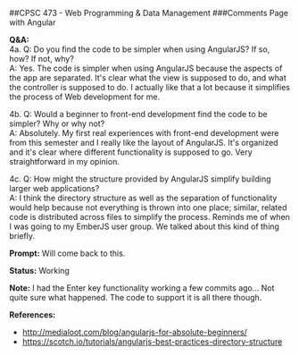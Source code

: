 ##CPSC 473 - Web Programming & Data Management
###Comments Page with Angular

__Q&A:__<br>
4a. Q: Do you find the code to be simpler when using AngularJS? If so, how? If not, why?<br>
A: Yes. The code is simpler when using AngularJS because the aspects of the app are separated. It's clear what the view is supposed to do, and what the controller is supposed to do. I actually like that a lot because it simplifies the process of Web development for me.<br>

4b. Q: Would a beginner to front-end development find the code to be simpler? Why or why not?<br>
A: Absolutely. My first real experiences with front-end development were from this semester and I really like the layout of AngularJS. It's organized and it's clear where different functionality is supposed to go. Very straightforward in my opinion.<br>

4c. Q: How might the structure provided by AngularJS simplify building larger web applications?<br>
A: I think the directory structure as well as the separation of functionality would help because not everything is thrown into one place; similar, related code is distributed across files to simplify the process. Reminds me of when I was going to my EmberJS user group. We talked about this kind of thing briefly.<br>

__Prompt:__ Will come back to this.

__Status:__ Working

__Note:__ I had the Enter key functionality working a few commits ago... Not quite sure what happened. The code to support it is all there though.

__References:__<br>

- http://medialoot.com/blog/angularjs-for-absolute-beginners/<br>
- https://scotch.io/tutorials/angularjs-best-practices-directory-structure<br>
